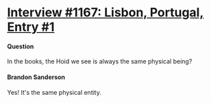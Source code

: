 # [Interview #1167: Lisbon, Portugal, Entry #1](https://www.theoryland.com/intvmain.php?i=1167#1)

#### Question

In the books, the Hoid we see is always the same physical being?

#### Brandon Sanderson

Yes! It's the same physical entity.

